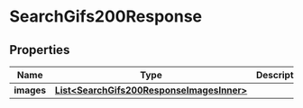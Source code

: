 

# SearchGifs200Response

## Properties

Name | Type | Description | Notes
------------ | ------------- | ------------- | -------------
**images** | [**List&lt;SearchGifs200ResponseImagesInner&gt;**](SearchGifs200ResponseImagesInner.md) |  |  [optional]




